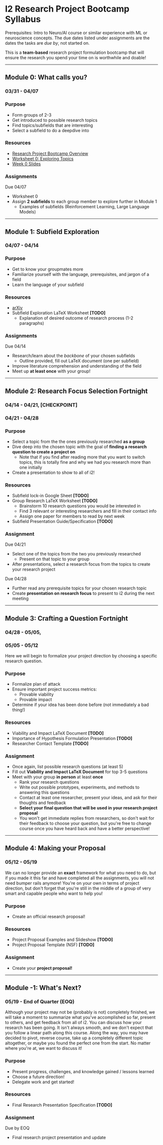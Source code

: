 # I2 Research Project Bootcamp Syllabus

Prerequisites: Intro to Neuro/AI course or similar experience with ML or neuroscience concepts.
The due dates listed under assignments are the dates the tasks are *due by*, not started on.

This is a **team-based** research project formulation bootcamp that will ensure the research you spend your time on is worthwhile and doable!

---

## Module 0: What calls you?
### 03/31 - 04/07

### Purpose

- Form groups of 2-3
- Get introduced to possible research topics
- Find topics/subfields that are interesting
- Select a subfield to do a deepdive into

### Resources

- [Research Project Bootcamp Overview](https://github.com/interactive-intelligence/research-bootcamp/blob/main/README.md)
- [Worksheet 0: Exploring Topics](https://github.com/interactive-intelligence/research-bootcamp/blob/main/Module-0/module_0_wksheet.pdf)
- [Week 0 Slides](https://github.com/interactive-intelligence/research-bootcamp/blob/830876536544362fee7cd5204a332bfd5e7c2cab/Module-0/Research%20Project%20Bootcamp%20Intro.pdf)

### Assignments

Due 04/07 
- Worksheet 0
- Assign **2 subfields** to each group member to explore further in Module 1
  - Examples of subfields (Reinforcement Learning, Large Language Models)
---

## Module 1: Subfield Exploration
### 04/07 - 04/14

### Purpose

- Get to know your groupmates more
- Familiarize yourself with the language, prerequisites, and jargon of a field
- Learn the language of your subfield

### Resources

- [arXiv](https://arxiv.org/)
- Subfield Exploration LaTeX Worksheet **[TODO]**
    - Explanation of desired outcome of research process (1-2 paragraphs)

### Assignments

Due 04/14  
- Research/learn about the *backbone* of your chosen subfields
  - Outline provided, fill out LaTeX document (one per subfield) 
- Improve literature comprehension and understanding of the field
- Meet up **at least once** with your group!
---

## Module 2: Research Focus Selection Fortnight
### 04/14 - 04/21, [CHECKPOINT]
### 04/21 - 04/28

### Purpose
- Select a topic from the the ones previously researched **as a group**
- Dive deep into the chosen topic with the goal of **finding a research question to create a project on**
  - Note that if you find after reading more that you want to switch topics, this is totally fine and why we had you research more than one initially
- Create a presentation to show to all of i2!

### Resources

- Subfield lock-in Google Sheet **[TODO]**
- Group Research LaTeX Worksheet **[TODO]**
  - Brainstorm 10 research questions you would be interested in
  - Find 3 relevant or interesting researchers and fill in their contact info
  - Assign one paper for members to read by next week
- Subfield Presentation Guide/Specification **[TODO]**

### Assignment

Due 04/21
- Select one of the topics from the two you previously researched
  - Present on that topic to your group
- After presentations, select a research focus from the topics to create your research project

Due 04/28
- Further read any prerequisite topics for your chosen research topic
- Create **presentation on research focus** to present to i2 during the next meeting

---

## Module 3: Crafting a Question Fortnight
### 04/28 - 05/05, 
### 05/05 - 05/12

Here we will begin to formalize your project direction by choosing a specific research question.

### Purpose

- Formalize plan of attack
- Ensure important project success metrics:
  - Provable viability
  - Provable impact
- Determine if your idea has been done before (not immediately a bad thing!) 

### Resources

- Viability and Impact LaTeX Document **[TODO]**
- Importance of Hypothesis Formulation Presentation **[TODO]**
- Researcher Contact Template **[TODO]**

### Assignment

- Once again, list possible research questions (at least 5)
- Fill out **Viability and Impact LaTeX Document** for top 3-5 questions
- Meet with your group **in person** at least **once**
  - Rank your research questions
  - Write out possible prototypes, experiments, and methods to answering this questions
  - Contact at least one researcher, present your ideas, and ask for their thoughts and feedback
  - **Select your final question that will be used in your research project proposal**
   - You won't get immediate replies from researchers, so don't wait for their feedback to choose your question, but you're free to change course once you have heard back and have a better perspective!
---

## Module 4: Making your Proposal
### 05/12 - 05/19

We can no longer provide an **exact** framework for what you need to do, but if you made it this far and have completed all the assignments,
you will not need bumper rails anymore! You're on your own in terms of project direction, but don't
forget that you're still in the middle of a group of very smart and capable people who want to
help you!

### Purpose

- Create an official research proposal!

### Resources

- Project Proposal Examples and Slideshow **[TODO]**
- Project Proposal Template (NSF) **[TODO]**

### Assignment

- Create your **project proposal!**

---

## Module -1: What's Next?
### 05/19 - End of Quarter (EOQ)
Although your project may not be (probably is not) completely finished, we will take a moment to summarize what you've
accomplished so far, present to others, and get feedback from all of i2. You can discuss how your research has been going.
It isn't always smooth, and we don't expect that you follow a linear path along this course. Along the way, you may have
decided to pivot, reverse course, take up a completely different topic altogether, or maybe you found the perfect one from 
the start. No matter where you're at, we want to discuss it!

### Purpose
- Present progress, challenges, and knowledge gained / lessons learned
- Choose a future direction!
- Delegate work and get started!

### Resources

- Final Research Presentation Specification **[TODO]**

### Assignment

Due by EOQ
- Final research project presentation and update
